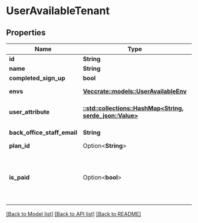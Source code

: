 # UserAvailableTenant

## Properties

Name | Type | Description | Notes
------------ | ------------- | ------------- | -------------
**id** | **String** |  | 
**name** | **String** | Tenant Name | 
**completed_sign_up** | **bool** |  | 
**envs** | [**Vec<crate::models::UserAvailableEnv>**](UserAvailableEnv.md) | environmental info, role info | 
**user_attribute** | [**::std::collections::HashMap<String, serde_json::Value>**](serde_json::Value.md) | user additional attributes | 
**back_office_staff_email** | **String** | back office contact email | 
**plan_id** | Option<**String**> |  | [optional]
**is_paid** | Option<**bool**> | tenant payment status ※ Currently, it is returned only when stripe is linked.  | [optional]

[[Back to Model list]](../README.md#documentation-for-models) [[Back to API list]](../README.md#documentation-for-api-endpoints) [[Back to README]](../README.md)


